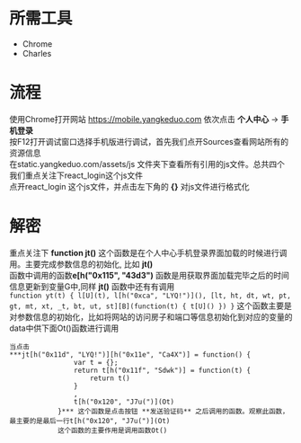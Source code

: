 # 所需工具
  - Chrome
  - Charles
# 流程
使用Chrome打开网站 https://mobile.yangkeduo.com 依次点击 **个人中心** -> **手机登录**<br> 
按F12打开调试窗口选择手机版进行调试，首先我们点开Sources查看网站所有的资源信息<br> 
在static.yangkeduo.com/assets/js 文件夹下查看所有引用的js文件。总共四个<br> 
我们重点关注下react_login这个js文件<br> 
点开react_login 这个js文件，并点击左下角的 **{}** 对js文件进行格式化<br> 
# 解密
重点关注下 **function jt()** 这个函数是在个人中心手机登录界面加载的时候进行调用。主要完成参数信息的初始化, 比如 **jt()** <br> 
函数中调用的函数**e[h("0x115", "43d3")** 函数是用获取界面加载完毕之后的时间信息更新到变量G中,同样 **jt()** 函数中还有有调用<br> 
`function yt(t) {
                    l[U](t),
                    l[h("0xca", "LYQ!")](),
                    [lt, ht, dt, wt, pt, gt, mt, xt, _t, bt, ut, st][B](function(t) {
                        t[U]()
                    })
                }`
    这个函数主要是对参数信息的初始化，比如将网站的访问房子和端口等信息初始化到对应的变量的data中供下面Ot()函数进行调用
    
    当点击
    ***jt[h("0x11d", "LYQ!")][h("0x11e", "Ca4X")] = function() {
                    var t = {};
                    return t[h("0x11f", "Sdwk")] = function(t) {
                        return t()
                    }
                    ,
                    t[h("0x120", "J7u(")](Ot)
                }*** 这个函数是点击按钮 **发送验证码** 之后调用的函数。观察此函数，最主要的是最后一行t[h("0x120", "J7u(")](Ot)
                这个函数的主要作用是调用函数Ot()
                
    
  
